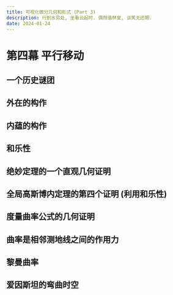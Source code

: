 ```yaml
---
title: 可视化微分几何和形式 (Part 3)
description: 行到水穷处, 坐看云起时. 偶然值林叟, 谈笑无还期.
date: 2024-01-24
---
```


# 第四幕 平行移动

## 一个历史谜团

## 外在的构作

## 内蕴的构作

## 和乐性

## 绝妙定理的一个直观几何证明

## 全局高斯博内定理的第四个证明 (利用和乐性)

## 度量曲率公式的几何证明

## 曲率是相邻测地线之间的作用力

## 黎曼曲率

## 爱因斯坦的弯曲时空
